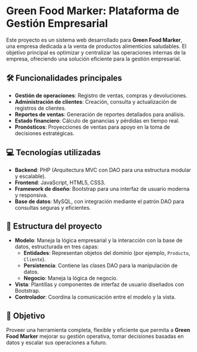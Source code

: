 # Green Food Marker: Plataforma de Gestión Empresarial  

Este proyecto es un sistema web desarrollado para **Green Food Marker**, una empresa dedicada a la venta de productos alimenticios saludables. El objetivo principal es optimizar y centralizar las operaciones internas de la empresa, ofreciendo una solución eficiente para la gestión empresarial.  

## 🛠️ Funcionalidades principales  
- **Gestión de operaciones**: Registro de ventas, compras y devoluciones.  
- **Administración de clientes**: Creación, consulta y actualización de registros de clientes.  
- **Reportes de ventas**: Generación de reportes detallados para análisis.  
- **Estado financiero**: Cálculo de ganancias y pérdidas en tiempo real.  
- **Pronósticos**: Proyecciones de ventas para apoyo en la toma de decisiones estratégicas.  

## 💻 Tecnologías utilizadas  
- **Backend**: PHP (Arquitectura MVC con DAO para una estructura modular y escalable).  
- **Frontend**: JavaScript, HTML5, CSS3.  
- **Framework de diseño**: Bootstrap para una interfaz de usuario moderna y responsiva.  
- **Base de datos**: MySQL, con integración mediante el patrón DAO para consultas seguras y eficientes.  

## 📂 Estructura del proyecto  
- **Modelo**: Maneja la lógica empresarial y la interacción con la base de datos, estructurada en tres capas:  
  - **Entidades**: Representan objetos del dominio (por ejemplo, `Producto`, `Cliente`).  
  - **Persistencia**: Contiene las clases DAO para la manipulación de datos.  
  - **Negocio**: Maneja la lógica de negocio.  
- **Vista**: Plantillas y componentes de interfaz de usuario diseñados con Bootstrap.  
- **Controlador**: Coordina la comunicación entre el modelo y la vista.  

## 🎯 Objetivo  
Proveer una herramienta completa, flexible y eficiente que permita a **Green Food Marker** mejorar su gestión operativa, tomar decisiones basadas en datos y escalar sus operaciones a futuro.  
